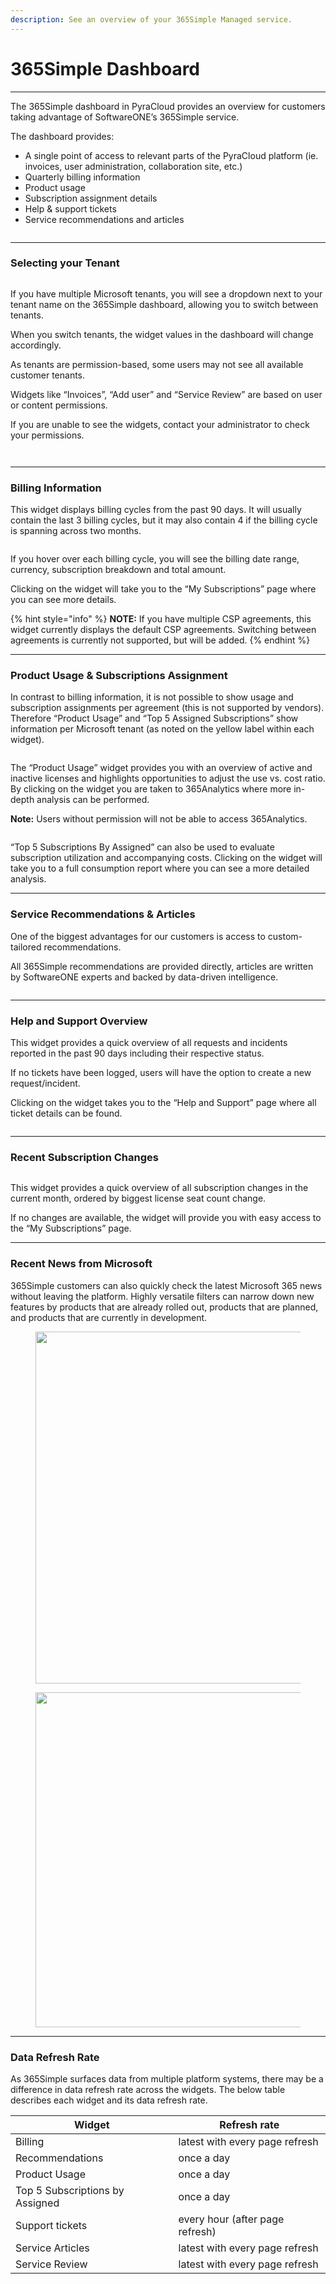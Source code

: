 ```yaml
---
description: See an overview of your 365Simple Managed service.
---
```


# 365Simple Dashboard

***

The 365Simple dashboard in PyraCloud provides an overview for customers taking advantage of SoftwareONE’s 365Simple service.

The dashboard provides:

* A single point of access to relevant parts of the PyraCloud platform (ie. invoices, user administration, collaboration site, etc.)
* Quarterly billing information
* Product usage
* Subscription assignment details
* Help & support tickets
* Service recommendations and articles

<figure><img src="../../.gitbook/assets/image (1) (1).png" alt=""><figcaption></figcaption></figure>

***

### Selecting your Tenant <a href="#selecting-your-tenant" id="selecting-your-tenant"></a>

<figure><img src="../../.gitbook/assets/image (1) (1) (1).png" alt=""><figcaption></figcaption></figure>

If you have multiple Microsoft tenants, you will see a dropdown next to your tenant name on the 365Simple dashboard, allowing you to switch between tenants.

When you switch tenants, the widget values in the dashboard will change accordingly.

As tenants are permission-based, some users may not see all available customer tenants.

Widgets like “Invoices”, “Add user” and “Service Review” are based on user or content permissions.

If you are unable to see the widgets, contact your administrator to check your permissions.

<figure><img src="../../.gitbook/assets/image (3) (1).png" alt=""><figcaption></figcaption></figure>

<figure><img src="../../.gitbook/assets/image (4) (1).png" alt=""><figcaption></figcaption></figure>

***

### Billing Information <a href="#billing-information" id="billing-information"></a>

This widget displays billing cycles from the past 90 days. It will usually contain the last 3 billing cycles, but it may also contain 4 if the billing cycle is spanning across two months.

<figure><img src="../../.gitbook/assets/image (5) (1).png" alt=""><figcaption></figcaption></figure>

If you hover over each billing cycle, you will see the billing date range, currency, subscription breakdown and total amount.

Clicking on the widget will take you to the “My Subscriptions” page where you can see more details.

{% hint style="info" %}
**NOTE:** If you have multiple CSP agreements, this widget currently displays the default CSP agreements. Switching between agreements is currently not supported, but will be added.
{% endhint %}

***

### Product Usage & Subscriptions Assignment <a href="#product-usage-subscriptions-assignment" id="product-usage-subscriptions-assignment"></a>

In contrast to billing information, it is not possible to show usage and subscription assignments per agreement (this is not supported by vendors). Therefore “Product Usage” and “Top 5 Assigned Subscriptions” show information per Microsoft tenant (as noted on the yellow label within each widget).

<figure><img src="../../.gitbook/assets/image (6) (1).png" alt=""><figcaption></figcaption></figure>

The “Product Usage” widget provides you with an overview of active and inactive licenses and highlights opportunities to adjust the use vs. cost ratio. By clicking on the widget you are taken to 365Analytics where more in-depth analysis can be performed.

**Note:** Users without permission will not be able to access 365Analytics.

<figure><img src="../../.gitbook/assets/image (7) (1).png" alt=""><figcaption></figcaption></figure>

“Top 5 Subscriptions By Assigned” can also be used to evaluate subscription utilization and accompanying costs. Clicking on the widget will take you to a full consumption report where you can see a more detailed analysis.

***

### Service Recommendations & Articles <a href="#service-recommendations-articles" id="service-recommendations-articles"></a>

One of the biggest advantages for our customers is access to custom-tailored recommendations.

All 365Simple recommendations are provided directly, articles are written by SoftwareONE experts and backed by data-driven intelligence.

<figure><img src="../../.gitbook/assets/image (8) (1).png" alt=""><figcaption></figcaption></figure>

***

### Help and Support Overview <a href="#help-and-support-overview" id="help-and-support-overview"></a>

This widget provides a quick overview of all requests and incidents reported in the past 90 days including their respective status.

If no tickets have been logged, users will have the option to create a new request/incident.

Clicking on the widget takes you to the “Help and Support” page where all ticket details can be found.

<figure><img src="../../.gitbook/assets/image (9) (1).png" alt=""><figcaption></figcaption></figure>

***

### Recent Subscription Changes <a href="#recent-subscription-changes" id="recent-subscription-changes"></a>

<figure><img src="../../.gitbook/assets/image (10) (1).png" alt=""><figcaption></figcaption></figure>

This widget provides a quick overview of all subscription changes in the current month, ordered by biggest license seat count change.

If no changes are available, the widget will provide you with easy access to the “My Subscriptions” page.

***

### Recent News from Microsoft <a href="#recent-news-from-microsoft" id="recent-news-from-microsoft"></a>

365Simple customers can also quickly check the latest Microsoft 365 news without leaving the platform. Highly versatile filters can narrow down new features by products that are already rolled out, products that are planned, and products that are currently in development.

<figure><img src="../../.gitbook/assets/image (11) (1).png" alt="" width="563"><figcaption></figcaption></figure>

<figure><img src="../../.gitbook/assets/image (12) (1).png" alt="" width="536"><figcaption></figcaption></figure>

***

### Data Refresh Rate <a href="#data-refresh-rate" id="data-refresh-rate"></a>

As 365Simple surfaces data from multiple platform systems, there may be a difference in data refresh rate across the widgets. The below table describes each widget and its data refresh rate.

| **Widget**                      | **Refresh rate**                |
| ------------------------------- | ------------------------------- |
| Billing                         | latest with every page refresh  |
| Recommendations                 | once a day                      |
| Product Usage                   | once a day                      |
| Top 5 Subscriptions by Assigned | once a day                      |
| Support tickets                 | every hour (after page refresh) |
| Service Articles                | latest with every page refresh  |
| Service Review                  | latest with every page refresh  |
